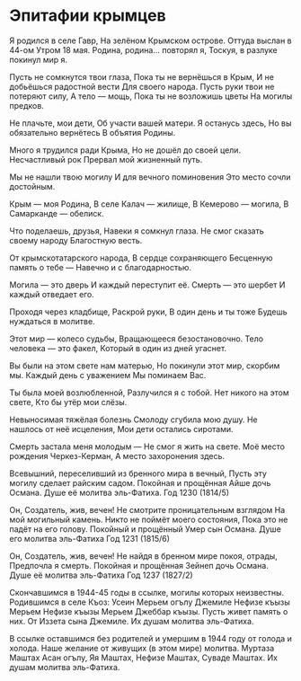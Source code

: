 # Эпитафии крымцев

Я родился в селе Гавр,
На зелёном Крымском острове.
Оттуда выслан в 44-ом Утром 18 мая.
Родина, родина... повторял я,
Тоскуя, в разлуке покинул мир я.

Пусть не сомкнутся твои глаза, 
Пока ты не вернёшься в Крым,
И не добьёшься радостной вести 
Для своего народа.
Пусть руки твои не потеряют силу, 
А тело — мощь,
Пока ты не возложишь цветы 
На могилы предков.

Не плачьте, мои дети,
Об участи вашей матери.
Я останусь здесь,
Но вы обязательно вернётесь 
В объятия Родины.

Много я трудился ради Крыма, 
Но не дошёл до своей цели.
Несчастливый рок
Прервал мой жизненный путь.


Мы не нашли твою могилу 
И для вечного поминовения 
Это место сочли достойным.

Крым — моя Родина,
В селе Калач — жилище,
В Кемерово — могила,
В Самарканде — обелиск.

Что поделаешь, друзья,
Навеки я сомкнул глаза.
Не смог сказать своему народу 
Благостную весть.

От крымскотатарского народа,
В сердце сохраняющего 
Бесценную память о тебе —
Навечно и с благодарностью.

Могила — это дверь 
И каждый переступит её.
Смерть — это шербет 
И каждый отведает его.

Проходя через кладбище, 
Раскрой руки,
В один день и ты тоже 
Будешь нуждаться в молитве.

Этот мир — колесо судьбы,
Вращающееся безостановочно.
Тело человека — это факел,
Который в один из дней угаснет.

Вы были на этом свете нам матерью,
Но покинули этот мир, скорбим мы.
Каждый день с уважением 
Мы поминаем Вас.

Ты была моей возлюбленной, 
Разлучился я с тобой.
Нет никого на этом свете,
Кто бы утёр мои слёзы.

Невыносимая тяжёлая болезнь 
Смолоду сгубила мою душу.
Не нашлось от неё исцеления,
Мои дети остались сиротами.

Смерть застала меня молодым —
Не смог я жить на свете.
Моё место рождения 
Черкез-Керман,
А место захоронения здесь.

Всевышний, переселивший из бренного мира в вечный,
Пусть эту могилу сделает райским садом. 
Покойная и прощённая Айше дочь Османа.
Душе её молитва эль-Фатиха.
Год 1230 (1814/5)

Он, Создатель, жив, вечен!
Не смотрите проницательным взглядом 
На мой могильный камень.
Никто не поймёт моего состояния,
Пока это не падёт на его голову. 
Покойный и прощённый 
Умер сын Османа.
Душе его молитва эль-Фатиха
Год 1231 (1815/6)

Он, Создатель, жив, вечен!
Не найдя в бренном мире покоя, отрады,
Предпочла я смерть.
Покойная и прощённая Зейнеп дочь Османа.
Душе её молитва эль-Фатиха
Год 1237 (1827/2)


Скончавшимся в 1944-45 годы в ссылке, 
могилы которых неизвестны.
Родившимся в селе Къоз:
Усеин Мерьем огълу 
Джемиле Нефизе къызы 
Мерьем Нефизе къызы
Мерьем Джеббар къызы.
Пусть живет память о них.
От Иззета сына Джемиле.
Их душам молитва эль-Фатиха.

В ссылке оставшимся без родителей и 
умершим в 1944 году от голода и холода.
Наше желание от живущих (в этом мире) молитва. 
Муртаза Маштах Асан огълу,
Яя Маштах, Нефизе Маштах, Суваде Маштах.
Их душам молитва эль-Фатиха.

